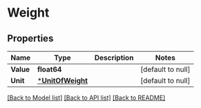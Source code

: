 # Weight

## Properties
Name | Type | Description | Notes
------------ | ------------- | ------------- | -------------
**Value** | **float64** |  | [default to null]
**Unit** | [***UnitOfWeight**](UnitOfWeight.md) |  | [default to null]

[[Back to Model list]](../README.md#documentation-for-models) [[Back to API list]](../README.md#documentation-for-api-endpoints) [[Back to README]](../README.md)

